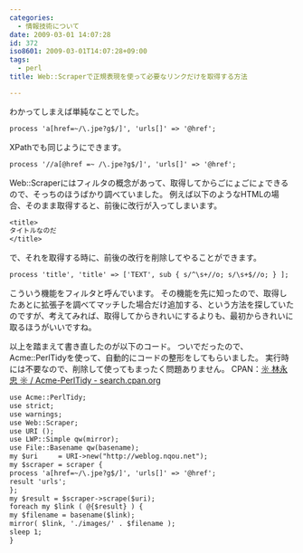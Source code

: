 ```yaml
---
categories:
  - 情報技術について
date: 2009-03-01 14:07:28
id: 372
iso8601: 2009-03-01T14:07:28+09:00
tags:
  - perl
title: Web::Scraperで正規表現を使って必要なリンクだけを取得する方法

---
```


わかってしまえば単純なことでした。
```default
process 'a[href=~/\.jpe?g$/]', 'urls[]' => '@href';
```
XPathでも同じようにできます。
```default
process '//a[@href =~ /\.jpe?g$/]', 'urls[]' => '@href';
```
Web::Scraperにはフィルタの概念があって、取得してからごにょごにょできるので、そっちのほうばかり調べていました。
例えば以下のようなHTMLの場合、そのまま取得すると、前後に改行が入ってしまいます。
```default
<title>
タイトルなのだ
</title>
```
で、それを取得する時に、前後の改行を削除してやることができます。
```default
process 'title', 'title' => ['TEXT', sub { s/^\s+//o; s/\s+$//o; } ];
```
こういう機能をフィルタと呼んでいます。
その機能を先に知ったので、取得したあとに拡張子を調べてマッチした場合だけ追加する、という方法を探していたのですが、考えてみれば、取得してからきれいにするよりも、最初からきれいに取るほうがいいですね。


以上を踏まえて書き直したのが以下のコード。
ついでだったので、Acme::PerlTidyを使って、自動的にコードの整形をしてもらいました。
実行時には不要なので、削除して使ってもまったく問題ありません。
CPAN：<a href="http://search.cpan.org/dist/Acme-PerlTidy/">☼ 林永忠 ☼ / Acme-PerlTidy - search.cpan.org</a>
```default
use Acme::PerlTidy;
use strict;
use warnings;
use Web::Scraper;
use URI ();
use LWP::Simple qw(mirror);
use File::Basename qw(basename);
my $uri     = URI->new("http://weblog.nqou.net");
my $scraper = scraper {
process 'a[href=~/\.jpe?g$/]', 'urls[]' => '@href';
result 'urls';
};
my $result = $scraper->scrape($uri);
foreach my $link ( @{$result} ) {
my $filename = basename($link);
mirror( $link, './images/' . $filename );
sleep 1;
}
```
    	